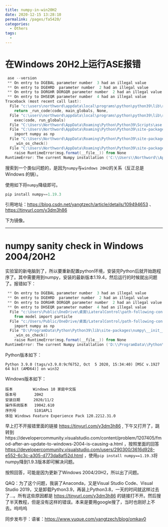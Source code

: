 ```yaml
---
title: numpy-in-win20H2
date: 2020-12-15 13:28:10
permalink: /pages/fa5420/
categories:
  - Others
tags:
  - 
---
```



# 在Windows 20H2上运行ASE报错

```powershell
 ase --version
 ** On entry to DGEBAL parameter number  3 had an illegal value
 ** On entry to DGEHRD  parameter number  2 had an illegal value
 ** On entry to DORGHR DORGQR parameter number  2 had an illegal value
 ** On entry to DHSEQR parameter number  4 had an illegal value
Traceback (most recent call last):
  File "c:\users\northword\appdata\local\programs\python\python39\lib\runpy.py", line 197, in _run_module_as_main
    return _run_code(code, main_globals, None,
  File "c:\users\northword\appdata\local\programs\python\python39\lib\runpy.py", line 87, in _run_code
    exec(code, run_globals)
  File "C:\Users\Northword\AppData\Roaming\Python\Python39\Scripts\ase.exe\__main__.py", line 4, in <module>
  File "C:\Users\Northword\AppData\Roaming\Python\Python39\site-packages\ase\__init__.py", line 8, in <module>
    import numpy as np
  File "C:\Users\Northword\AppData\Roaming\Python\Python39\site-packages\numpy\__init__.py", line 305, in <module>
    _win_os_check()
  File "C:\Users\Northword\AppData\Roaming\Python\Python39\site-packages\numpy\__init__.py", line 302, in _win_os_check
    raise RuntimeError(msg.format(__file__)) from None
RuntimeError: The current Numpy installation ('C:\\Users\\Northword\\AppData\\Roaming\\Python\\Python39\\site-packages\\numpy\\__init__.py') fails to pass a sanity check due to a bug in the windows runtime. See this issue for more information: https://tinyurl.com/y3dm3h86
```

搜索到一个类似问题的，是因为`numpy`与`windows 20H2`的关系（反正总是Windows 的锅）。

使用如下将`numpy`降级即可。

```powershell
pip install numpy==1.19.3
```



引用地址：https://blog.csdn.net/yangtzech/article/details/109494653 、https://tinyurl.com/y3dm3h86

下为镜像。

---

# numpy sanity check in Windows 2004/20H2

实验室的新电脑到了，所以要重新配置python环境，安装完Python后就开始跑程序了。其中需要用到numpy，安装的最新版本1.19.4，然后运行的时候就出问题了。报错如下：

```powershell
 ** On entry to DGEBAL parameter number  3 had an illegal value
 ** On entry to DGEHRD  parameter number  2 had an illegal value
 ** On entry to DORGHR DORGQR parameter number  2 had an illegal value
 ** On entry to DHSEQR parameter number  4 had an illegal value
  File "c:\Users\Public\OneDrive\桌面\LateralControl\path-following-control\examples\pure_pursuit_control.py", line 5, in <module>
    from model import particle
  File "c:/Users/Public/OneDrive/桌面/LateralControl/path-following-control/examples/..\model\particle.py", line 1, in <module>
    import numpy as np
  File "D:\ProgramData\Python\Python39\lib\site-packages\numpy\__init__.py", line 305, in <module>
    _win_os_check()
    raise RuntimeError(msg.format(__file__)) from None
RuntimeError: The current Numpy installation ('D:\\ProgramData\\Python\\Python39\\lib\\site-packages\\numpy\\__init__.py') fails to pass a sanity check due to a bug in the windows runtime. See this issue for more information: https://tinyurl.com/y3dm3h86
```

Python版本如下：

```
Python 3.9.0 (tags/v3.9.0:9cf6752, Oct  5 2020, 15:34:40) [MSC v.1927 64 bit (AMD64)] on win32
```

Windows版本如下：

```
版本         Windows 10 家庭中文版
版本号        20H2
安装日期      2020/11/2
操作系统版本   19042.610
序列号        S101APL1
体验 Windows Feature Experience Pack 120.2212.31.0
```

早上打不开报错里面的链接 https://tinyurl.com/y3dm3h86 , 下午又打开了，跳转到https://developercommunity.visualstudio.com/content/problem/1207405/fmod-after-an-update-to-windows-2004-is-causing-a.html ，按照里面的回答 https://developercommunity.visualstudio.com/users/290300/3616d928-e552-6c3c-a305-d773da8af52d.html ，使用`pip install numpy==1.19.3`将numpy降到1.9.3版本即可解决问题。

按照回答，可能是因为更新了Windows 2004/20H2，所以出了问题。

QAQ：为了这个问题，我装了Anaconda，又是Visual Studio Code、Visual Studio 2019，又是卸载Python3.9，再装上Python3.8，一天的时间就这样过去了…。所有这些原因都是 https://tinyurl.com/y3dm3h86 的链接打不开。然后搜了半天教程，但是没有这样的错误。本来是要用google搜了，当时也刚好上不去。呜呜呜

同步发布于：语雀：https://www.yuque.com/yangtzech/blog/omkav0